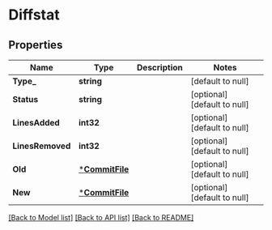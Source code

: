 # Diffstat

## Properties
Name | Type | Description | Notes
------------ | ------------- | ------------- | -------------
**Type_** | **string** |  | [default to null]
**Status** | **string** |  | [optional] [default to null]
**LinesAdded** | **int32** |  | [optional] [default to null]
**LinesRemoved** | **int32** |  | [optional] [default to null]
**Old** | [***CommitFile**](commit_file.md) |  | [optional] [default to null]
**New** | [***CommitFile**](commit_file.md) |  | [optional] [default to null]

[[Back to Model list]](../README.md#documentation-for-models) [[Back to API list]](../README.md#documentation-for-api-endpoints) [[Back to README]](../README.md)


